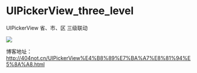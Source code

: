 # UIPickerView_three_level
UIPickerView 省、市、区 三级联动

![](http://tk_jacky.gitee.io/images/2017-11-08-UIPickerView%E4%B8%89%E7%BA%A7%E8%81%94%E5%8A%A8/WX20171129-114238.png)

博客地址：http://404not.cn/UIPickerView%E4%B8%89%E7%BA%A7%E8%81%94%E5%8A%A8.html
